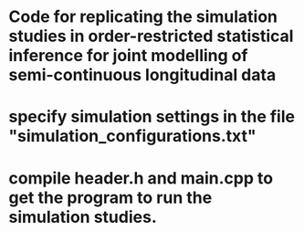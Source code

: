 # Code for replicating the simulation studies in order-restricted statistical inference for joint modelling of semi-continuous longitudinal data

# specify simulation settings in the file "simulation_configurations.txt"

# compile header.h and main.cpp to get the program to run the simulation studies.

